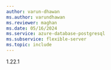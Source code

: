 ```yaml
---
author: varun-dhawan
ms.author: varundhawan
ms.reviewer: maghan
ms.date: 05/16/2024
ms.service: azure-database-postgresql
ms.subservice: flexible-server
ms.topic: include
---
```

1.22.1

